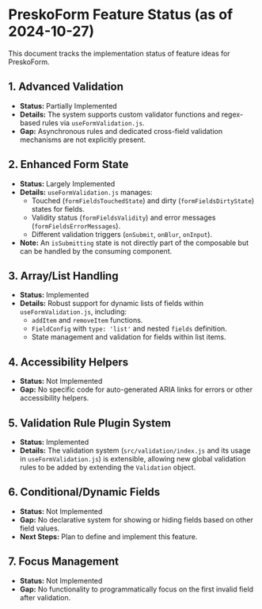 # PreskoForm Feature Status (as of 2024-10-27)

This document tracks the implementation status of feature ideas for PreskoForm.

## 1. Advanced Validation
- **Status:** Partially Implemented
- **Details:** The system supports custom validator functions and regex-based rules via `useFormValidation.js`.
- **Gap:** Asynchronous rules and dedicated cross-field validation mechanisms are not explicitly present.

## 2. Enhanced Form State
- **Status:** Largely Implemented
- **Details:** `useFormValidation.js` manages:
    - Touched (`formFieldsTouchedState`) and dirty (`formFieldsDirtyState`) states for fields.
    - Validity status (`formFieldsValidity`) and error messages (`formFieldsErrorMessages`).
    - Different validation triggers (`onSubmit`, `onBlur`, `onInput`).
- **Note:** An `isSubmitting` state is not directly part of the composable but can be handled by the consuming component.

## 3. Array/List Handling
- **Status:** Implemented
- **Details:** Robust support for dynamic lists of fields within `useFormValidation.js`, including:
    - `addItem` and `removeItem` functions.
    - `FieldConfig` with `type: 'list'` and nested `fields` definition.
    - State management and validation for fields within list items.

## 4. Accessibility Helpers
- **Status:** Not Implemented
- **Gap:** No specific code for auto-generated ARIA links for errors or other accessibility helpers.

## 5. Validation Rule Plugin System
- **Status:** Implemented
- **Details:** The validation system (`src/validation/index.js` and its usage in `useFormValidation.js`) is extensible, allowing new global validation rules to be added by extending the `Validation` object.

## 6. Conditional/Dynamic Fields
- **Status:** Not Implemented
- **Gap:** No declarative system for showing or hiding fields based on other field values.
- **Next Steps:** Plan to define and implement this feature.

## 7. Focus Management
- **Status:** Not Implemented
- **Gap:** No functionality to programmatically focus on the first invalid field after validation.
